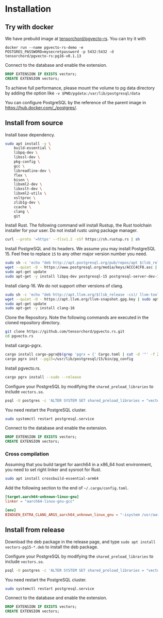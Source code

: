 # Installation

## Try with docker

We have prebuild image at [tensorchord/pgvecto-rs](https://hub.docker.com/r/tensorchord/pgvecto-rs). You can try it with

```
docker run --name pgvecto-rs-demo -e POSTGRES_PASSWORD=mysecretpassword -p 5432:5432 -d tensorchord/pgvecto-rs:pg16-v0.1.13
```

Connect to the database and enable the extension.

```sql
DROP EXTENSION IF EXISTS vectors;
CREATE EXTENSION vectors;
```

To achieve full performance, please mount the volume to pg data directory by adding the option like `-v $PWD/pgdata:/var/lib/postgresql/data`

You can configure PostgreSQL by the reference of the parent image in https://hub.docker.com/_/postgres/.

## Install from source

Install base dependency.

```sh
sudo apt install -y \
    build-essential \
    libpq-dev \
    libssl-dev \
    pkg-config \
    gcc \
    libreadline-dev \
    flex \
    bison \
    libxml2-dev \
    libxslt-dev \
    libxml2-utils \
    xsltproc \
    zlib1g-dev \
    ccache \
    clang \
    git
```

Install Rust. The following command will install Rustup, the Rust toolchain installer for your user. Do not install rustc using package manager.

```sh
curl --proto '=https' --tlsv1.2 -sSf https://sh.rustup.rs | sh
```

Install PostgreSQL and its headers. We assume you may install PostgreSQL 15. Feel free to replace `15` to any other major version number you need.

```sh
sudo sh -c 'echo "deb http://apt.postgresql.org/pub/repos/apt $(lsb_release -cs)-pgdg main" >> /etc/apt/sources.list.d/pgdg.list'
wget --quiet -O - https://www.postgresql.org/media/keys/ACCC4CF8.asc | sudo apt-key add -
sudo apt-get update
sudo apt-get -y install libpq-dev postgresql-15 postgresql-server-dev-15
```

Install clang-16. We do not support other versions of clang.

```sh
sudo sh -c 'echo "deb http://apt.llvm.org/$(lsb_release -cs)/ llvm-toolchain-$(lsb_release -cs)-16 main" >> /etc/apt/sources.list'
wget --quiet -O - https://apt.llvm.org/llvm-snapshot.gpg.key | sudo apt-key add -
sudo apt-get update
sudo apt-get -y install clang-16
```

Clone the Repository. Note the following commands are executed in the cloned repository directory.

```sh
git clone https://github.com/tensorchord/pgvecto.rs.git
cd pgvecto.rs
```

Install cargo-pgrx.

```sh
cargo install cargo-pgrx@$(grep 'pgrx = {' Cargo.toml | cut -d '"' -f 2)
cargo pgrx init --pg15=/usr/lib/postgresql/15/bin/pg_config
```

Install pgvecto.rs.

```sh
cargo pgrx install --sudo --release
```

Configure your PostgreSQL by modifying the `shared_preload_libraries` to include `vectors.so`.

```sh
psql -U postgres -c 'ALTER SYSTEM SET shared_preload_libraries = "vectors.so"'
```

You need restart the PostgreSQL cluster.

```sh
sudo systemctl restart postgresql.service
```

Connect to the database and enable the extension.

```sql
DROP EXTENSION IF EXISTS vectors;
CREATE EXTENSION vectors;
```

### Cross compilation

Assuming that you build target for aarch64 in a x86_64 host environment, you need to set right linker and sysroot for Rust.

```sh
sudo apt install crossbuild-essential-arm64
```

Add the following section to the end of `~/.cargo/config.toml`.

```toml
[target.aarch64-unknown-linux-gnu]
linker = "aarch64-linux-gnu-gcc"

[env]
BINDGEN_EXTRA_CLANG_ARGS_aarch64_unknown_linux_gnu = "-isystem /usr/aarch64-linux-gnu/include/ -ccc-gcc-name aarch64-linux-gnu-gcc"
```

## Install from release

Download the deb package in the release page, and type `sudo apt install vectors-pg15-*.deb` to install the deb package.

Configure your PostgreSQL by modifying the `shared_preload_libraries` to include `vectors.so`.

```sh
psql -U postgres -c 'ALTER SYSTEM SET shared_preload_libraries = "vectors.so"'
```

You need restart the PostgreSQL cluster.

```sh
sudo systemctl restart postgresql.service
```

Connect to the database and enable the extension.

```sql
DROP EXTENSION IF EXISTS vectors;
CREATE EXTENSION vectors;
```
